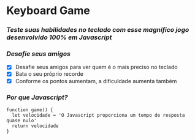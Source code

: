 # Keyboard Game
### *Teste suas habilidades no teclado com esse magnífico jogo desenvolvido 100% em Javascript*

### *Desafie seus amigos*
- [x] Desafie seus amigos para ver quem é o mais preciso no teclado
- [x] Bata o seu próprio recorde
- [x] Conforme os pontos aumentam, a dificuldade aumenta também

### *Por que Javascript?*
```
function game() {
  let velocidade = 'O Javascript proporciona um tempo de resposta quase nulo'
  return velocidade
}
```





